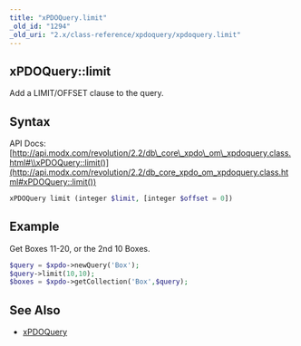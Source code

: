 ```yaml
---
title: "xPDOQuery.limit"
_old_id: "1294"
_old_uri: "2.x/class-reference/xpdoquery/xpdoquery.limit"
---
```


## xPDOQuery::limit

Add a LIMIT/OFFSET clause to the query.

## Syntax

API Docs: [http://api.modx.com/revolution/2.2/db\_core\_xpdo\_om\_xpdoquery.class.html#\\xPDOQuery::limit()](http://api.modx.com/revolution/2.2/db_core_xpdo_om_xpdoquery.class.html#xPDOQuery::limit())

``` php 
xPDOQuery limit (integer $limit, [integer $offset = 0])
```

## Example

Get Boxes 11-20, or the 2nd 10 Boxes.

``` php 
$query = $xpdo->newQuery('Box');
$query->limit(10,10);
$boxes = $xpdo->getCollection('Box',$query);
```

## See Also

- [xPDOQuery](xpdo/class-reference/xpdoquery "xPDOQuery")